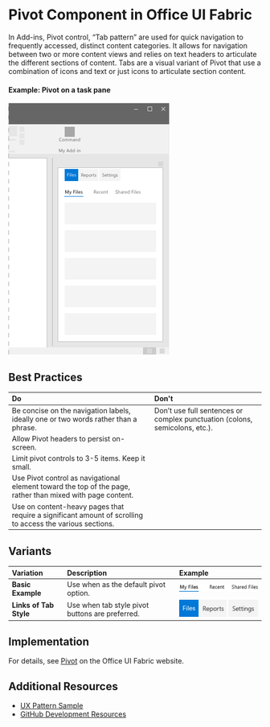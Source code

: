 # Pivot Component in Office UI Fabric

In Add-ins, Pivot control, “Tab pattern” are used for quick navigation to frequently accessed, distinct content categories. It allows for navigation between two or more content views and relies on text headers to articulate the different sections of content. Tabs are a visual variant of Pivot that use a combination of icons and text or just icons to articulate section content.
  
#### Example: Pivot on a task pane

![An image showing the Pivot](../images/overview_withApp_pivot.png)

## Best Practices

|**Do**|**Don't**|
|:------------|:--------------|
|Be concise on the navigation labels, ideally one or two words rather than a phrase.|Don’t use full sentences or complex punctuation (colons, semicolons, etc.).|
|Allow Pivot headers to persist on-screen.| |
|Limit pivot controls to 3-5 items. Keep it small.| |
|Use Pivot control as navigational element toward the top of the page, rather than mixed with page content.| |
|Use on content-heavy pages that require a significant amount of scrolling to access the various sections.| |

## Variants

|**Variation**|**Description**|**Example**|
|:------------|:--------------|:----------|
|**Basic Example**|Use when as the default pivot option.|![Basic Example image](../images/pivotBasic.png)|
|**Links of Tab Style**|Use when tab style pivot buttons are preferred.|![Links of Tab Style image](../images/pivotTab.png)|

## Implementation

For details, see [Pivot](https://dev.office.com/fabric#/components/pivot) on the Office UI Fabric website.

## Additional Resources
* [UX Pattern Sample](https://office.visualstudio.com/DefaultCollection/OC/_git/GettingStarted-FabricReact)
* [GitHub Development Resources](https://github.com/OfficeDev/Office-Add-in-UX-Design-Patterns-Code)
